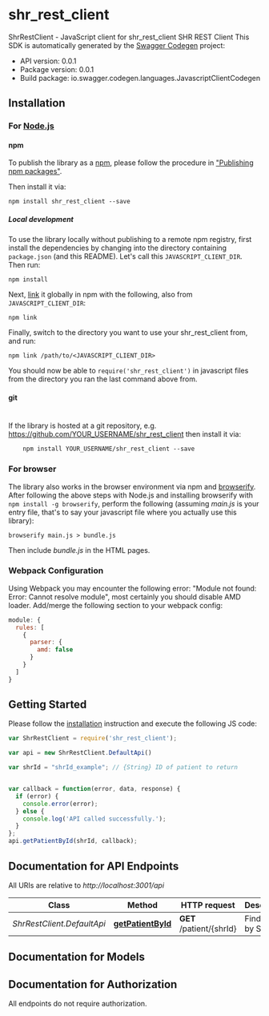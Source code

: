 # shr_rest_client

ShrRestClient - JavaScript client for shr_rest_client
SHR REST Client
This SDK is automatically generated by the [Swagger Codegen](https://github.com/swagger-api/swagger-codegen) project:

- API version: 0.0.1
- Package version: 0.0.1
- Build package: io.swagger.codegen.languages.JavascriptClientCodegen

## Installation

### For [Node.js](https://nodejs.org/)

#### npm

To publish the library as a [npm](https://www.npmjs.com/),
please follow the procedure in ["Publishing npm packages"](https://docs.npmjs.com/getting-started/publishing-npm-packages).

Then install it via:

```shell
npm install shr_rest_client --save
```

##### Local development

To use the library locally without publishing to a remote npm registry, first install the dependencies by changing 
into the directory containing `package.json` (and this README). Let's call this `JAVASCRIPT_CLIENT_DIR`. Then run:

```shell
npm install
```

Next, [link](https://docs.npmjs.com/cli/link) it globally in npm with the following, also from `JAVASCRIPT_CLIENT_DIR`:

```shell
npm link
```

Finally, switch to the directory you want to use your shr_rest_client from, and run:

```shell
npm link /path/to/<JAVASCRIPT_CLIENT_DIR>
```

You should now be able to `require('shr_rest_client')` in javascript files from the directory you ran the last 
command above from.

#### git
#
If the library is hosted at a git repository, e.g.
https://github.com/YOUR_USERNAME/shr_rest_client
then install it via:

```shell
    npm install YOUR_USERNAME/shr_rest_client --save
```

### For browser

The library also works in the browser environment via npm and [browserify](http://browserify.org/). After following
the above steps with Node.js and installing browserify with `npm install -g browserify`,
perform the following (assuming *main.js* is your entry file, that's to say your javascript file where you actually 
use this library):

```shell
browserify main.js > bundle.js
```

Then include *bundle.js* in the HTML pages.

### Webpack Configuration

Using Webpack you may encounter the following error: "Module not found: Error:
Cannot resolve module", most certainly you should disable AMD loader. Add/merge
the following section to your webpack config:

```javascript
module: {
  rules: [
    {
      parser: {
        amd: false
      }
    }
  ]
}
```

## Getting Started

Please follow the [installation](#installation) instruction and execute the following JS code:

```javascript
var ShrRestClient = require('shr_rest_client');

var api = new ShrRestClient.DefaultApi()

var shrId = "shrId_example"; // {String} ID of patient to return


var callback = function(error, data, response) {
  if (error) {
    console.error(error);
  } else {
    console.log('API called successfully.');
  }
};
api.getPatientById(shrId, callback);

```

## Documentation for API Endpoints

All URIs are relative to *http://localhost:3001/api*

Class | Method | HTTP request | Description
------------ | ------------- | ------------- | -------------
*ShrRestClient.DefaultApi* | [**getPatientById**](docs/DefaultApi.md#getPatientById) | **GET** /patient/{shrId} | Find patient by SHR ID


## Documentation for Models



## Documentation for Authorization

 All endpoints do not require authorization.

